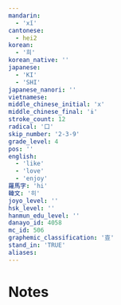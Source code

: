 ```yaml
---
mandarin:
  - 'xǐ'
cantonese:
  - hei2
korean:
  - '희'
korean_native: ''
japanese:
  - 'KI'
  - 'SHI'
japanese_nanori: ''
vietnamese:
middle_chinese_initial: 'x'
middle_chinese_final: 'ɨ'
stroke_count: 12
radical: '口'
skip_number: '2-3-9'
grade_level: 4
pos: ''
english:
  - 'like'
  - 'love'
  - 'enjoy'
羅馬字: 'hi'
韓文: '히'
joyo_level: ''
hsk_level: ''
hanmun_edu_level: ''
danayo_id: 4058
mc_id: 506
graphemic_classification: '壴'
stand_in: 'TRUE'
aliases:
---
```


# Notes
